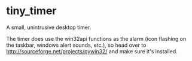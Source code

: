 tiny_timer
==========

A small, unintrusive desktop timer.

The timer does use the win32api functions as the alarm (icon flashing on the taskbar, windows alert sounds, etc.), so head over to http://sourceforge.net/projects/pywin32/ and make sure it's installed.
